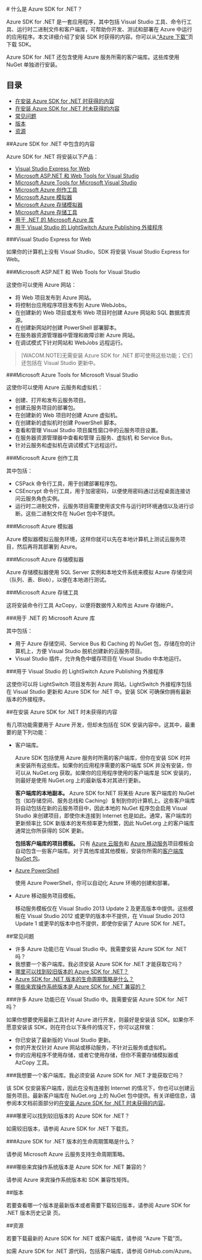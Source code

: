 <properties pageTitle="什么是 Azure .NET SDK" metaKeywords="azure .net sdk" description="了解 Azure .NET SDK 中包含的内容。" documentationCenter=".NET" title="What is the Azure SDK for .NET" authors="tdykstra" solutions="" manager="wpickett" editor="mollybos" />
<tags 
	ms.service="multiple" 
	ms.date="08/14/2015" 
	wacn.date="10/3/2015"/>
# 什么是 Azure SDK for .NET？

Azure SDK for .NET 是一套应用程序，其中包括 Visual Studio 工具、命令行工具、运行时二进制文件和客户端库，可帮助你开发、测试和部署在 Azure 中运行的应用程序。本文详细介绍了安装 SDK 时获得的内容。你可以从[“Azure 下载”](/downloads/)页下载 SDK。

Azure SDK for .NET 还包含使用 Azure 服务所需的客户端库。这些库使用 NuGet 单独进行安装。

## 目录

- [在安装 Azure SDK for .NET 时获得的内容](#included)
- [在安装 Azure SDK for .NET 时未获得的内容](#notincluded)
- [常见问题](#faq)
- [版本](#versions)
- [资源](#resources)

##Azure SDK for .NET 中包含的内容

Azure SDK for .NET 将安装以下产品：

- [Visual Studio Express for Web](#vwd)
- [Microsoft ASP.NET 和 Web Tools for Visual Studio](#wte)
- [Microsoft Azure Tools for Microsoft Visual Studio](#tools)
- [Microsoft Azure 创作工具](#auth)
- [Microsoft Azure 模拟器](#emulator)
- [Microsoft Azure 存储模拟器](#stgemulator)
- [Microsoft Azure 存储工具](#stgtools)
- [用于 .NET 的 Microsoft Azure 库](#libraries)
- [用于 Visual Studio 的 LightSwitch Azure Publishing 外接程序](#ls)

###Visual Studio Express for Web

如果你的计算机上没有 Visual Studio，SDK 将安装 Visual Studio Express for Web。
 
###Microsoft ASP.NET 和 Web Tools for Visual Studio

这使你可以使用 Azure 网站：

* 将 Web 项目发布到 Azure 网站。
* 将控制台应用程序项目发布到 Azure WebJobs。
* 在创建新的 Web 项目或发布 Web 项目时创建 Azure 网站和 SQL 数据库资源。
* 在创建新网站时创建 PowerShell 部署脚本。
* 在服务器资源管理器中管理和故障诊断 Azure 网站。
* 在调试模式下针对网站和 WebJobs 远程运行。 

>[WACOM.NOTE]无需安装 Azure SDK for .NET 即可使用这些功能；它们还包括在 Visual Studio 更新中。

###Microsoft Azure Tools for Microsoft Visual Studio

这使你可以使用 Azure 云服务和虚拟机：

* 创建、打开和发布云服务项目。
* 创建云服务项目的部署包。
* 在创建新的 Web 项目时创建 Azure 虚拟机。
* 在创建新的虚拟机时创建 PowerShell 脚本。
* 查看和管理 Visual Studio 项目属性窗口中的云服务项目设置。
* 在服务器资源管理器中查看和管理 云服务、虚拟机 和 Service Bus。 
* 针对云服务和虚拟机在调试模式下远程运行。

###Microsoft Azure 创作工具

其中包括：

* CSPack 命令行工具，用于创建部署程序包。
* CSEncrypt 命令行工具，用于加密密码，以便使用密码通过远程桌面连接访问云服务角色实例。
* 运行时二进制文件，云服务项目需要使用该文件与运行时环境通信以及进行诊断。这些二进制文件在 NuGet 包中不提供。

###Microsoft Azure 模拟器

Azure 模拟器模拟云服务环境，这样你就可以先在本地计算机上测试云服务项目，然后再将其部署到 Azure。

###Microsoft Azure 存储模拟器

Azure 存储模拟器使用 SQL Server 实例和本地文件系统来模拟 Azure 存储空间（队列、表、Blob），以便在本地进行测试。

###Microsoft Azure 存储工具

这将安装命令行工具 AzCopy，以便将数据传入和传出 Azure 存储帐户。

###用于 .NET 的 Microsoft Azure 库

其中包括：

* 用于 Azure 存储空间、Service Bus 和 Caching 的 NuGet 包，存储在你的计算机上，方便 Visual Studio 脱机创建新的云服务项目。
* Visual Studio 插件，允许角色中缓存项目在 Visual Studio 中本地运行。 

###用于 Visual Studio 的 LightSwitch Azure Publishing 外接程序

这使你可以将 LightSwitch 项目发布到 Azure 网站。LightSwitch 外接程序包括在 Visual Studio 更新和 Azure SDK for .NET 中。安装 SDK 可确保你拥有最新版本的外接程序。

##在安装 Azure SDK for .NET 时未获得的内容

有几项功能需要用于 Azure 开发，但却未包括在 SDK 安装内容中。这其中，最重要的是下列功能：

* 客户端库。 

	Azure SDK 包括使用 Azure 服务时所需的客户端库，但你在安装 SDK 时并未安装所有这些库。如果你的应用程序需要的客户端库 SDK 并没有安装，你可以从 NuGet.org 获取。如果你的应用程序使用的客户端库是 SDK 安装的，则最好是使用 NuGet.org 上的最新版本对其进行更新。

  	**客户端库的本地副本。** Azure SDK for.NET 将某些 Azure 客户端库的 NuGet 包（如存储空间、服务总线和 Caching）复制到你的计算机上。这些客户端库将自动包括在新的云服务项目中，因此本地的 NuGet 程序包会启用 Visual Studio 来创建项目，即使你未连接到 Internet 也是如此。通常，客户端库的更新频率比 SDK 新版本的发布频率更为频繁，因此 NuGet.org 上的客户端库通常比你所获得的 SDK 更新。

	**包括客户端库的项目模板。** 只有 [Azure 云服务](/zh-cn/documentation/articles/cloud-services-dotnet-get-started/)和 [Azure 移动服务](/zh-cn/documentation/articles/mobile-services-dotnet-backend-windows-store-dotnet-leaderboard/)项目模板会自动包含一些客户端库。对于其他库或其他模板，安装你所需的[客户端库 NuGet 包](http://go.microsoft.com/fwlink/?LinkId=510472)。

* [Azure PowerShell](/zh-cn/documentation/articles/install-configure-powershell/)

	使用 Azure PowerShell，你可以自动化 Azure 环境的创建和部署。

* Azure 移动服务项目模板。

	移动服务模板仅在 Visual Studio 2013 Update 2 及更高版本中提供。这些模板在 Visual Studio 2012 或更早的版本中不提供，在 Visual Studio 2013 Update 1 或更早的版本中也不提供，即使你安装了 Azure SDK for .NET。

##常见问题

- 许多 Azure 功能已在 Visual Studio 中。我需要安装 Azure SDK for .NET 吗？
- 我想要一个客户端库。我必须安装 Azure SDK for .NET 才能获取它吗？
- [哪里可以找到较旧版本的 Azure SDK for .NET？](#olderversions)
- [Azure SDK for .NET 版本的生命周期策略是什么？](#lifecycle)
- [哪些来宾操作系统版本是 Azure SDK for .NET 兼容的？](#guestos)

###许多 Azure 功能已在 Visual Studio 中。我需要安装 Azure SDK for .NET 吗？

如果你想要使用最新工具针对 Azure 进行开发，则最好是安装该 SDK。如果你不愿意安装该 SDK，则在符合以下条件的情况下，你可以这样做：

* 你已安装了最新版的 Visual Studio 更新。
* 你的开发仅针对 Azure 网站或移动服务，不针对云服务或虚拟机。
* 你的应用程序不使用存储，或者它使用存储，但你不需要存储模拟器或 AzCopy 工具。

###我想要一个客户端库。我必须安装 Azure SDK for .NET 才能获取它吗？

该 SDK 仅安装客户端库，因此在没有连接到 Internet 的情况下，你也可以创建云服务项目。最新客户端库在 NuGet.org 上的 NuGet 包中提供。有关详细信息，请参阅本文档前面部分的[在安装 Azure SDK for .NET 时未获得的内容](#notincluded)。

###哪里可以找到较旧版本的 Azure SDK for .NET？

如需较旧版本，请参阅 Azure SDK for .NET 下载页。

###Azure SDK for .NET 版本的生命周期策略是什么？

请参阅 Microsoft Azure 云服务支持生命周期策略。

###哪些来宾操作系统版本是 Azure SDK for .NET 兼容的？

请参阅 Azure 来宾操作系统版本和 SDK 兼容性矩阵。

##版本

若要查看哪一个版本是最新版本或者需要下载较旧版本，请参阅 Azure SDK for .NET 版本历史记录 页。

##<a id="resources"></a>资源

若要下载最新的 Azure SDK for .NET 或客户端库，请参阅 “Azure 下载”页。

如需 Azure SDK for .NET 源代码，包括客户端库，请参阅 GitHub.com/Azure。
 
<!--HONumber=43-->
